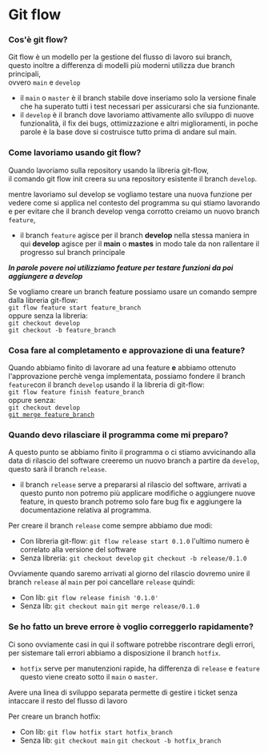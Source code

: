 # Git flow

### Cos'è git flow?  

Git flow è un modello per la gestione del flusso di lavoro sui branch,  
questo inoltre a differenza di modelli più moderni utilizza due branch principali,  
ovvero `main` e `develop` 
  
- il `main` o `master` è il branch stabile dove inseriamo solo la versione finale che ha superato tutti i test necessari per assicurarsi che sia funzionante.  
- il `develop` è il branch dove lavoriamo attivamente allo sviluppo di nuove funzionalità, il fix dei bugs, ottimizzazione e altri miglioramenti, in poche parole è la base dove si costruisce tutto prima di andare sul main.

### Come lavoriamo usando git flow?  
  
Quando lavoriamo sulla repository usando la libreria git-flow,  
il comando git flow init creera su una repository esistente il branch `develop`.  

mentre lavoriamo sul develop se vogliamo testare una nuova funzione per vedere come si applica nel contesto del programma su qui stiamo lavorando e per evitare che il branch develop venga corrotto creiamo un nuovo branch `feature`,  

- il branch `feature` agisce per il branch **develop** nella stessa maniera in qui **develop** agisce per il **main** o **mastes** in modo tale da non rallentare il progresso sul branch principale  
  
***In parole povere noi utilizziamo feature per testare funzioni da poi aggiungere a develop***

Se vogliamo creare un branch feature possiamo usare un comando sempre dalla libreria git-flow:  
`git flow feature start feature_branch`  
oppure senza la libreria:  
`git checkout develop`  
`git checkout -b feature_branch`  

### Cosa fare al completamento e approvazione di una feature?  

Quando abbiamo finito di lavorare ad una feature **e** abbiamo ottenuto l'approvazione perchè venga implementata, possiamo fondere il branch `feature`con il branch `develop` usando il la libreria di git-flow:  
`git flow feature finish feature_branch`  
oppure senza:  
`git checkout develop`  
[`git merge feature_branch`](https://github.com/campionl/dl/blob/4edf30cc6e715a677dc493fe65a291c02501e2b1/git.md?plain=1#L42)  

### Quando devo rilasciare il programma come mi preparo?  

A questo punto se abbiamo finito il programma o ci stiamo avvicinando alla data di rilascio del software creeremo un nuovo branch a partire da `develop`, questo sarà il branch `release`.  

- il branch `release` serve a prepararsi al rilascio del software, arrivati a questo punto non potremo più applicare modifiche o aggiungere nuove feature, in questo branch potremo solo fare bug fix e aggiungere la documentazione relativa al programma.

Per creare il branch `release` come sempre abbiamo due modi:  
- Con libreria git-flow:
  `git flow release start 0.1.0`
  l'ultimo numero è correlato alla versione del software
- Senza libreria:
  `git checkout develop`
  `git checkout -b release/0.1.0`
  
Ovviamente quando saremo arrivati al giorno del rilascio dovremo unire il branch `release` al `main` per poi cancellare `release` quindi:  
- Con lib:
  `git flow release finish '0.1.0'`
- Senza lib:
  `git checkout main`
  `git merge release/0.1.0`

### Se ho fatto un breve errore è voglio correggerlo rapidamente?  

Ci sono ovviamente casi in qui il software potrebbe riscontrare degli errori, per sistemare tali errori abbiamo a disposizione il branch `hotfix`.  
- `hotfix` serve per manutenzioni rapide, ha differenza di `release` e `feature` questo viene creato sotto il `main` o `master`.

Avere una linea di sviluppo separata permette di gestire i ticket senza intaccare il resto del flusso di lavoro  

Per creare un branch hotfix:  
- Con lib:
  `git flow hotfix start hotfix_branch`
- Senza lib:
  `git checkout main`
  `git checkout -b hotfix_branch`
